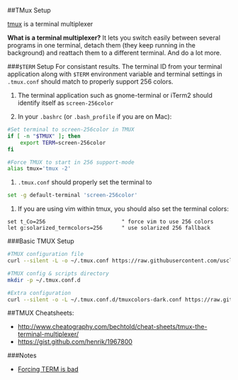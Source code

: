 ##TMux Setup

[tmux](http://tmux.sourceforge.net/) is a terminal multiplexer

**What is a terminal multiplexer?** It lets you switch easily between several programs in one terminal, detach them (they keep running in the background) and reattach them to a different terminal. And do a lot more. 

###`$TERM` Setup
For consistant results. The terminal ID from your terminal application along with `$TERM` environment variable and terminal settings in `.tmux.conf` should match to properly support 256 colors.

1. The terminal application such as gnome-terminal or iTerm2 should identify itself as `screen-256color`

1. In your `.bashrc` (or `.bash_profile` if you are on Mac):
```bash
#Set terminal to screen-256color in TMUX
if [ -n "$TMUX" ]; then
	export TERM=screen-256color
fi

#Force TMUX to start in 256 support-mode
alias tmux='tmux -2'
```

1. `.tmux.conf` should properly set the terminal to
```bash
set -g default-terminal 'screen-256color'
```

1. If you are using vim within tmux, you should also set the terminal colors:
```vim
set t_Co=256                        " force vim to use 256 colors
let g:solarized_termcolors=256      " use solarized 256 fallback
```

###Basic TMUX Setup
```bash
#TMUX configuration file
curl --silent -L -o ~/.tmux.conf https://raw.githubusercontent.com/usclug/open-mic-spring2014/master/tmux/tmux.conf

#TMUX config & scripts directory
mkdir -p ~/.tmux.conf.d

#Extra configuration
curl --silent -o -L ~/.tmux.conf.d/tmuxcolors-dark.conf https://raw.github.com/seebi/tmux-colors-solarized/master/tmuxcolors-dark.conf
```

##TMUX Cheatsheets:
  + http://www.cheatography.com/bechtold/cheat-sheets/tmux-the-terminal-multiplexer/
  + https://gist.github.com/henrik/1967800

###Notes
  + [Forcing TERM is bad](http://blog.sanctum.geek.nz/term-strings/)
